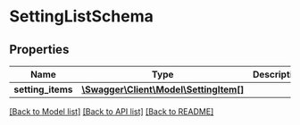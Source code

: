 # SettingListSchema

## Properties
Name | Type | Description | Notes
------------ | ------------- | ------------- | -------------
**setting_items** | [**\Swagger\Client\Model\SettingItem[]**](SettingItem.md) |  | 

[[Back to Model list]](../README.md#documentation-for-models) [[Back to API list]](../README.md#documentation-for-api-endpoints) [[Back to README]](../README.md)


